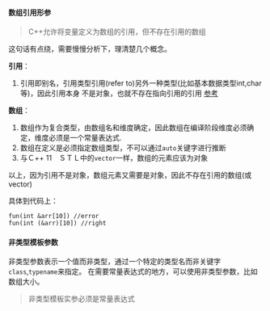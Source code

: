 #### 数组引用形参

> C++允许将变量定义为数组的引用，但不存在引用的数组

这句话有点绕，需要慢慢分析下，理清楚几个概念。

**引用**：
1. 引用即别名，引用类型引用(refer to)另外一种类型(比如基本数据类型int,char等)，因此引用本身
   不是对象，也就不存在指向引用的引用 [参考](https://en.wikipedia.org/wiki/Reference_(C%2B%2B))

**数组**：

1. 数组作为复合类型，由数组名和维度确定，因此数组在编译阶段维度必须确定，维度必须是一个常量表达式.
2. 数组在定义是必须指定数组类型，不可以通过`auto`关键字进行推断
3. 与Ｃ++ 11　ＳＴＬ中的`vector`一样，数组的元素应该为对象

以上，因为引用不是对象，数组元素又需要是对象，因此不存在引用的数组(或vector)

具体到代码上：
```
fun(int &arr[10]) //error
fun(int (&arr)[10]) //right
```

#### 非类型模板参数
非类型参数表示一个值而非类型，通过一个特定的类型名而非关键字`class`,`typename`来指定。
在需要常量表达式的地方，可以使用非类型参数，比如数组大小。
> 非类型模板实参必须是常量表达式


     
